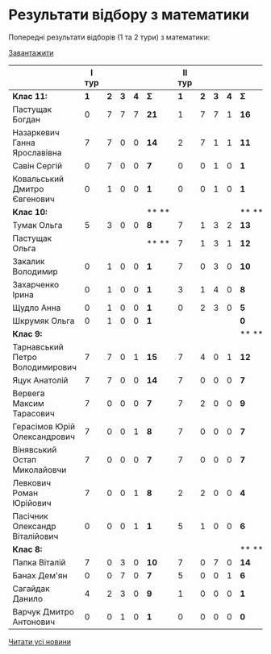 # Результати відбору з математики

Попередні результати відборів (1 та 2 тури) з математики:

[Завантажити](/files/blog/результати-відбору-з-математики/результати-відборів_2015.xlsx)

|                                 | I тур |       |       |       |        | II тур |       |       |       |        |            |
| ------------------------------- | ----- | ----- | ----- | ----- | ------ | ------ | ----- | ----- | ----- | ------ | ---------- |
|          **Клас 11:**           | **1** | **2** | **3** | **4** | **Σ**  | **1**  | **2** | **3** | **4** | **Σ**  | **I + II** |
|         Пастущак Богдан         |   0   |   7   |   7   |   7   | **21** |   1    |   7   |   7   |   1   | **16** |   **37**   |
|  Назаркевич Ганна Ярославівна   |   7   |   7   |   0   |   0   | **14** |   2    |   7   |   1   |   1   | **11** |   **25**   |
|          Савін Сергій           |   0   |   7   |   0   |   0   | **7**  |   0    |   0   |   1   |   0   | **1**  |   **8**    |
|  Ковальський Дмитро Євгенович   |   0   |   1   |   0   |   0   | **1**  |   0    |   0   |   1   |   0   | **1**  |   **2**    |
|          **Клас 10:**           |       |       |       |       | ** **  |        |       |       |       | ** **  |   ** **    |
|           Тумак Ольга           |   5   |   3   |   0   |   0   | **8**  |   7    |   1   |   3   |   2   | **13** |   **21**   |
|         Пастущак Ольга          |       |       |       |       | ** **  |   7    |   1   |   3   |   1   | **12** |   **12**   |
|        Закалик Володимир        |   0   |   1   |   0   |   0   | **1**  |   7    |   0   |   3   |   0   | **10** |   **11**   |
|        Захарченко Ірина         |   0   |   1   |   0   |   0   | **1**  |   3    |   1   |   4   |   0   | **8**  |   **9**    |
|           Щудло Анна            |   0   |   1   |   0   |   0   | **1**  |   0    |   2   |   3   |   0   | **5**  |   **6**    |
|          Шкрумяк Ольга          |   0   |   1   |   0   |   0   | **1**  |        |       |       |       | **0**  |   **1**    |
|           **Клас 9:**           |       |       |       |       |        |        |       |       |       | ** **  |   ** **    |
| Тарнавський Петро Володимирович |   7   |   7   |   0   |   1   | **15** |   7    |   4   |   0   |   1   | **12** |   **27**   |
|          Яцук Анатолій          |   7   |   7   |   0   |   0   | **14** |   7    |   0   |   0   |   0   | **7**  |   **21**   |
|    Вервега Максим Тарасович     |   7   |   0   |   0   |   0   | **7**  |   7    |   2   |   0   |   0   | **9**  |   **16**   |
|  Герасімов Юрій Олександрович   |   7   |   0   |   0   |   1   | **8**  |   7    |   0   |   0   |   0   | **7**  |   **15**   |
|  Вінявський Остап Миколайовчи   |   7   |   0   |   0   |   0   | **7**  |   7    |   0   |   0   |   0   | **7**  |   **14**   |
|     Левкович Роман Юрійович     |   7   |   0   |   0   |   1   | **8**  |   2    |   2   |   0   |   0   | **4**  |   **12**   |
| Пасічник Олександр Віталійович  |   0   |   0   |   0   |   1   | **1**  |   5    |   1   |   0   |   0   | **6**  |   **7**    |
|           **Клас 8:**           |       |       |       |       |        |        |       |       |       | ** **  |   ** **    |
|          Папка Віталій          |   7   |   0   |   3   |   0   | **10** |   7    |   0   |   7   |   0   | **14** |   **24**   |
|          Банах Дем'ян           |   0   |   0   |   7   |   0   | **7**  |   5    |   0   |   0   |   1   | **6**  |   **13**   |
|         Сагайдак Данило         |   4   |   2   |   3   |   0   | **9**  |   1    |   0   |   0   |   0   | **1**  |   **10**   |
|     Варчук Дмитро Антонович     |   0   |   0   |   1   |   0   | **1**  |   0    |   0   |   0   |   0   | **0**  |   **1**    |

[Читати усі новини](/news)
